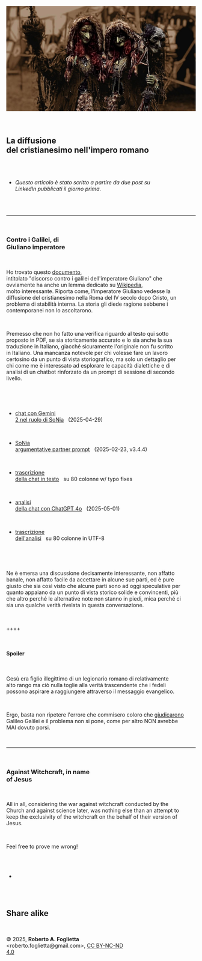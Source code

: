 <div id="firstdiv" created=":IT" style="max-width: 800px; margin: auto; white-space: pre-wrap; text-align: justify;">
<style>#printlink { display: inline; } @page { size: legal; margin: 0.50in 13.88mm 0.50in 13.88mm; zoom: 100%; } @media print { html { zoom: 100%; } }</style>

<div align="center"><img class="bwsketch" src="img/la-diffusione-del-cristianesimo-nell-impero-romano.jpg" width="800"><br></div>

## La diffusione del cristianesimo nell'impero romano

- *Questo articolo è stato scritto a partire da due post su LinkedIn pubblicati il giorno prima.*

---

### Contro i Galilei, di Giuliano imperatore

Ho trovato questo [documento](http://www.gianfrancobertagni.it/materiali/filosofiaantica/controigalilei.pdf), intitolato "discorso contro i galilei dell'imperatore Giuliano" che ovviamente ha anche un lemma dedicato su [Wikipedia](https://it.wikipedia.org/wiki/Contro_i_Galilei), molto interessante. Riporta come, l'imperatore Giuliano vedesse la diffusione del cristianesimo nella Roma del IV secolo dopo Cristo, un problema di stabilità interna. La storia gli diede ragione sebbene i contemporanei non lo ascoltarono.

Premesso che non ho fatto una verifica riguardo al testo qui sotto proposto in PDF, se sia storicamente accurato e lo sia anche la sua traduzione in Italiano, giacché sicuramente l'originale non fu scritto in Italiano. Una mancanza notevole per chi volesse fare un lavoro certosino da un punto di vista storiografico, ma solo un dettaglio per chi come me è interessato ad esplorare le capacità dialettiche e di analisi di un chatbot rinforzato da un prompt di sessione di secondo livello.

- [chat con Gemini 2 nel ruolo di SoNia](https://g.co/gemini/share/dab32610f2bd) &nbsp; (2025-04-29)

- [SoNia argumentative partner prompt](https://raw.githubusercontent.com/robang74/chatbots-for-fun/6faa3e859e01903a546c9eee813d1cc3f7b1ad10/data/alex-peer-review-with-rag-v3.txt) &nbsp; (2025-02-23, v3.4.4)

- [trascrizione della chat in testo](data/la-diffusione-del-cristianesimo-nell-impero-romano.txt#?target=_blank) &nbsp; su 80 colonne w/ typo fixes

- [analisi della chat con ChatGPT 4o](https://chatgpt.com/share/6813a223-1f28-8012-8f57-87bb57a64d1a) &nbsp; (2025-05-01)

- [trascrizione dell'analisi](data/chatgpt4o-giuliano-imperatore-contro-galilei.txt#?target=_blank) &nbsp; su 80 colonne in UTF-8

Ne è emersa una discussione decisamente interessante, non affatto banale, non affatto facile da accettare in alcune sue parti, ed è pure giusto che sia così visto che alcune parti sono ad oggi speculative per quanto appaiano da un punto di vista storico solide e convincenti, più che altro perché le alternative note non stanno in piedi, mica perché ci sia una qualche verità rivelata in questa conversazione.

++++

#### Spoiler

Gesù era figlio illegittimo di un legionario romano di relativamente alto rango ma ciò nulla toglie alla verità trascendente che i fedeli possono aspirare a raggiungere attraverso il messaggio evangelico.

Ergo, basta non ripetere l'errore che commisero coloro che [giudicarono](https://it.wikipedia.org/wiki/Processo_a_Galileo_Galilei) Galileo Galilei e il problema non si pone, come per altro NON avrebbe MAI dovuto porsi.

---

### Against Witchcraft, in name of Jesus

All in all, considering the war against witchcraft conducted by the Church and against science later, was nothing else than an attempt to keep the exclusivity of the witchcraft on the behalf of their version of Jesus.

Feel free to prove me wrong!

+

## Share alike

&copy; 2025, **Roberto A. Foglietta** &lt;roberto.foglietta<span>@</span>gmail.com&gt;, [CC BY-NC-ND 4.0](https://creativecommons.org/licenses/by-nc-nd/4.0/)

</div>

